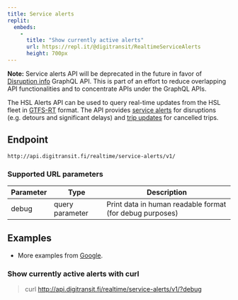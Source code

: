 ```yaml
---
title: Service alerts
replit:
  embeds:
    -
      title: "Show currently active alerts"
      url: https://repl.it/@digitransit/RealtimeServiceAlerts
      height: 700px
---
```


<div class="alert alert-warning"></div>

**Note:** Service alerts API will be deprecated in the future in favor of [Disruption info](../../1-routing-api/disruption-info/) GraphQL API. This is part of an effort to reduce overlapping API functionalities and to concentrate APIs under the GraphQL APIs.

The HSL Alerts API can be used to query real-time updates from the HSL fleet in [GTFS-RT](https://developers.google.com/transit/gtfs-realtime/) format.
The API provides [service alerts](https://developers.google.com/transit/gtfs-realtime/guides/service-alerts) for disruptions (e.g. detours and significant delays) and [trip updates](https://developers.google.com/transit/gtfs-realtime/guides/trip-updates) for cancelled trips.

## Endpoint
`http://api.digitransit.fi/realtime/service-alerts/v1/`

### Supported URL parameters

| Parameter | Type            | Description                                              |
|-----------|-----------------|----------------------------------------------------------|
| debug     | query parameter | Print data in human readable format (for debug purposes) |

## Examples
* More examples from [Google](https://developers.google.com/transit/gtfs-realtime/examples/code-samples).

### Show currently active alerts with curl
> curl http://api.digitransit.fi/realtime/service-alerts/v1/?debug
